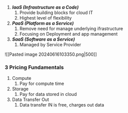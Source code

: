 1. ***IaaS (Infrastructure as a Code)***
	1. Provide building blocks for cloud IT
	2. Highest level of flexibility
2. ***PaaS (Platform as a Service)***
	1. Remove need for manage underlying ifrastructure
	2. Focusing on Deployment and app management
3. ***SaaS (Software as a Service)***
	1. Managed by Service Provider

![[Pasted image 20240616103350.png|500]]


### 3 Pricing Fundamentals
1. Compute
	1. Pay for compute time
2. Storage
	1. Pay for data stored in cloud
3. Data Transfer Out
	1. Data transfer IN is free, charges out data

